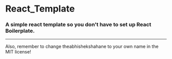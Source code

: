 # React_Template

<h3>A simple react template so you don't have to set up React Boilerplate.</h3>
<hr></hr>
Also, remember to change theabhishekshahane to your own name in the MIT license!
